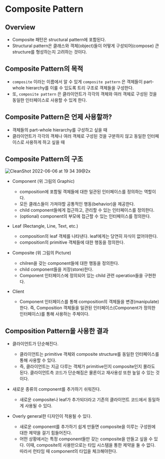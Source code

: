 # Composite Pattern

## Overview
* Composite 패턴은 structural pattern에 포함된다.
* Structural pattern은 클래스와 객체(object)들이 어떻게 구성되어(compose) 큰 structure를 형성하는지 고려하는 것이다.

## Composite Pattern의 목적
* `composite` 이라는 이름에서 알 수 있게 `composite pattern` 은 객체들이 part-whole hierarchy를 이룰 수 있도록 트리 구조로 객체들을 구성한다.
* 또, `composite pattern` 은 클라이언트가 각각의 객체와 여러 객체로 구성된 것을 동일한 인터페이스로 사용할 수 있게 한다.

## Composite Pattern은 언제 사용할까?
* 객체들의 part-whole hierarchy를 구성하고 싶을 때
* 클라이언트가 각각의 객체나 여러 객체로 구성된 것을 구분하지 않고 동일한 인터페이스로 사용하게 하고 싶을 때

## Composite Pattern의 구조
![CleanShot 2022-06-06 at 19 34 39@2x](https://user-images.githubusercontent.com/46441723/172144860-02dbf694-8177-4fe5-8a8d-fe7470c2f916.png)

* Component (위 그림의 Graphic)
    * composition에 포함될 객체들에 대한 일관된 인터페이스를 정의하는 역할이다.
    * 모든 클래스들이 가져야할 공통적인 행동(behavior)을 제공한다.
    * child component들에게 접근하고, 관리할 수 있는 인터페이스를 정의한다.
    * (optional) component의 부모에 접근할 수 있는 인터페이스를 정의한다.

* Leaf (Rectangle, Line, Text, etc.)
    * composition의 leaf 객체를 나타낸다. leaf에게는 당연히 자식이 없어야한다.
    * composition의 primitive 객체들에 대한 행동을 정의한다.

* Composite (위 그림의 Picture)
    * chilren을 갖는 component들에 대한 행동을 정의한다.
    * child component들을 저장(store)한다.
    * Component 인터페이스에 정의되어 있는 child 관련 operation들을 구현한다.

* Client
    * Component 인터페이스를 통해 composition의 객체들을 변경(manipulate)한다. 즉, Composition 객체들을 일관된 인터페이스(Component가 정의한 인터페이스)를 통해 사용하는 주체이다.

## Composition Pattern을 사용한 결과
* 클라이언트가 단순해진다.
    * 클라이언트는 primitive 객체와 composite structure를 동일한 인터페이스를 통해 사용할 수 있다.
    * 즉, 클라이언트는 지금 다루는 객체가 primitive인지 composite인지 몰라도 된다. 클라이언트측 코드가 단순해짐은 물론이고 재사용성 또한 높일 수 있는 것이다.

* 새로운 종류의 component를 추가하기 쉬워진다.
    * 새로운 composite나 leaf가 추가되더라고 기존의 클라이언트 코드에서 동일하게 사용될 수 있다.

* Overly general한 디자인이 적용될 수 있다.
    * 새로운 component를 추가하기 쉽게 만들면 composite을 이루는 구성원에 대한 제약을 걸기 힘들어진다. 
    * 어떤 상황에서는 특정 component들만 갖는 composite을 만들고 싶을 수 있다. 이때, composite의 사용만으로는 타입 시스템을 통한 제약을 둘 수 없다. 따라서 런타임 때 component의 타입을 체크해야한다.

